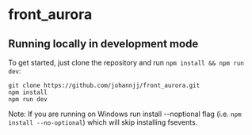 

# front_aurora

## Running locally in development mode

To get started, just clone the repository and run `npm install && npm run dev`:

    git clone https://github.com/johannjj/front_aurora.git
    npm install
    npm run dev

Note: If you are running on Windows run install --noptional flag (i.e. `npm install --no-optional`) which will skip installing fsevents.
